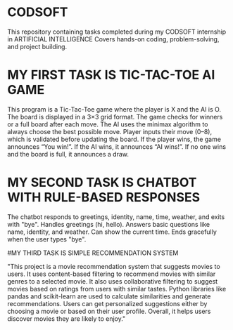 # CODSOFT
This repository containing tasks completed during my CODSOFT internship in ARTIFICIAL INTELLIGENCE
Covers hands-on coding, problem-solving, and project building.
# MY FIRST TASK IS TIC-TAC-TOE AI GAME 
This program is a Tic-Tac-Toe game where the player is X and the AI is O.
The board is displayed in a 3×3 grid format.
The game checks for winners or a full board after each move.
The AI uses the minimax algorithm to always choose the best possible move.
Player inputs their move (0–8), which is validated before updating the board.
If the player wins, the game announces “You win!”.
If the AI wins, it announces “AI wins!”.
If no one wins and the board is full, it announces a draw.
# MY SECOND TASK IS CHATBOT WITH RULE-BASED RESPONSES
The chatbot responds to greetings, identity, name, time, weather, and exits with "bye".
Handles greetings (hi, hello).
Answers basic questions like name, identity, and weather.
Can show the current time.
Ends gracefully when the user types "bye".

#MY THIRD TASK IS SIMPLE RECOMMENDATION SYSTEM 

"This project is a movie recommendation system that suggests movies to users. It uses content-based filtering to recommend movies with similar genres to a selected movie. It also uses collaborative filtering to suggest movies based on ratings from users with similar tastes. Python libraries like pandas and scikit-learn are used to calculate similarities and generate recommendations. Users can get personalized suggestions either by choosing a movie or based on their user profile. Overall, it helps users discover movies they are likely to enjoy."
